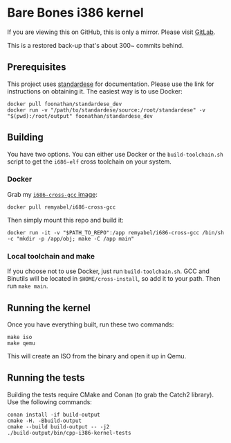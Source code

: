 # Bare Bones i386 kernel

If you are viewing this on GitHub, this is only a mirror. Please visit [GitLab](https://gitlab.com/remyabel/cpp-i386-kernel).

This is a restored back-up that's about 300~ commits behind.

## Prerequisites

This project uses [standardese](https://github.com/foonathan/standardese) for documentation. Please use the link
for instructions on obtaining it. The easiest way is to use Docker:

```
docker pull foonathan/standardese_dev
docker run -v "/path/to/standardese/source:/root/standardese" -v "$(pwd):/root/output" foonathan/standardese_dev
```

## Building

You have two options. You can either use Docker or the `build-toolchain.sh` script
to get the `i686-elf` cross toolchain on your system.

### Docker

Grab my [`i686-cross-gcc` image](https://github.com/remyabel/i686-cross-gcc-docker):

```
docker pull remyabel/i686-cross-gcc
```

Then simply mount this repo and build it:

```
docker run -it -v "$PATH_TO_REPO":/app remyabel/i686-cross-gcc /bin/sh -c "mkdir -p /app/obj; make -C /app main"
```

### Local toolchain and make

If you choose not to use Docker, just run `build-toolchain.sh`. GCC and Binutils will be located in
`$HOME/cross-install`, so add it to your path. Then run `make main`.

## Running the kernel

Once you have everything built, run these two commands:

```
make iso
make qemu
```

This will create an ISO from the binary and open it up in Qemu.

## Running the tests

Building the tests require CMake and Conan (to grab the Catch2 library). Use the following commands:

```
conan install -if build-output
cmake -H. -Bbuild-output 
cmake --build build-output -- -j2
./build-output/bin/cpp-i386-kernel-tests
```
